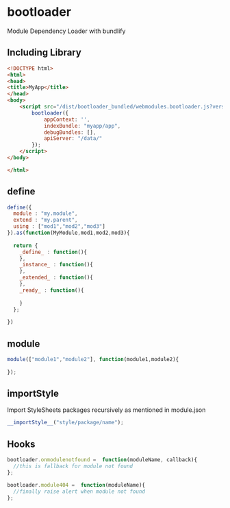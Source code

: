 # bootloader
Module Dependency Loader with bundlify

## Including Library

```html
<!DOCTYPE html>
<html>
<head>
<title>MyApp</title>
</head>
<body>
    <script src="/dist/bootloader_bundled/webmodules.bootloader.js?version=beta-5.6&debug=false">
        bootloader({
            appContext: '',
            indexBundle: "myapp/app",
            debugBundles: [],
            apiServer: "/data/"
        });
	</script>
</body>

</html>
```

## define

```javascript
define({
  module : "my.module",
  extend : "my.parent",
  using : ["mod1","mod2","mod3"]
}).as(function(MyModule,mod1,mod2,mod3){
  
  return {
    _define_ : function(){
    },
    _instance_ : function(){
    },
    _extended_ : function(){
    },
    _ready_ : function(){
    
    }
  };
  
})
```
## module
```javascript
module(["module1","module2"], function(module1,module2){
  
});
```

## importStyle 
Import StyleSheets packages recursively as mentioned in module.json

```javascript
__importStyle__("style/package/name");
```

## Hooks

```javascript
bootloader.onmodulenotfound =  function(moduleName, callback){
  //this is fallback for module not found 
};

bootloader.module404 =  function(moduleName){
  //finally raise alert when module not found
};

```
